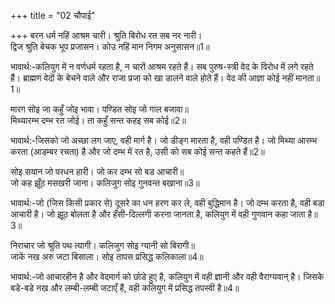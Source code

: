 +++
title = "02 चौपाई"

+++
बरन धर्म नहिं आश्रम चारी। श्रुति बिरोध रत सब नर नारी।  
द्विज श्रुति बेचक भूप प्रजासन। कोउ नहिं मान निगम अनुसासन॥1॥  

भावार्थ:-कलियुग में न वर्णधर्म रहता है, न चारों आश्रम रहते हैं। सब पुरुष-स्त्री वेद के विरोध में लगे रहते हैं। ब्राह्मण वेदों के बेचने वाले और राजा प्रजा को खा डालने वाले होते हैं। वेद की आज्ञा कोई नहीं मानता॥1॥  

मारग सोइ जा कहुँ जोइ भावा। पण्डित सोइ जो गाल बजावा॥  
मिथ्यारम्भ दम्भ रत जोई। ता कहुँ सन्त कहइ सब कोई॥2॥  

भावार्थ:-जिसको जो अच्छा लग जाए, वही मार्ग है। जो डीङ्ग मारता है, वही पण्डित है। जो मिथ्या आरम्भ करता (आडम्बर रचता) है और जो दम्भ में रत है, उसी को सब कोई सन्त कहते हैं॥2॥  

सोइ सयान जो परधन हारी। जो कर दम्भ सो बड आचारी॥  
जो कह झूँठ मसखरी जाना। कलिजुग सोइ गुनवन्त बखाना॥3॥  

भावार्थ:-जो (जिस किसी प्रकार से) दूसरे का धन हरण कर ले, वही बुद्धिमान है। जो दम्भ करता है, वही बडा आचारी है। जो झूठ बोलता है और हँसी-दिल्लगी करना जानता है, कलियुग में वही गुणवान कहा जाता है॥3॥  

निराचार जो श्रुति पथ त्यागी। कलिजुग सोइ ग्यानी सो बिरागी॥  
जाकें नख अरु जटा बिसाला। सोइ तापस प्रसिद्ध कलिकाला॥4॥  

भावार्थ:-जो आचारहीन है और वेदमार्ग को छोडे हुए है, कलियुग में वही ज्ञानी और वही वैराग्यवान्‌ है। जिसके बडे-बडे नख और लम्बी-लम्बी जटाएँ हैं, वही कलियुग में प्रसिद्ध तपस्वी है॥4॥  
